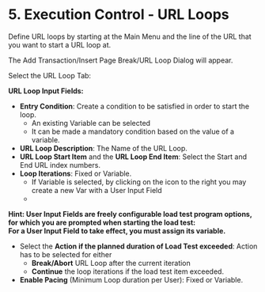 # 5. Execution Control - URL Loops

Define URL loops by starting at the Main Menu and the line of the URL that you want to start a URL loop at.



The Add Transaction/Insert Page Break/URL Loop Dialog will appear.

Select the URL Loop Tab:



**URL Loop Input Fields:**

* **Entry Condition**: Create a condition to be satisfied in order to start the loop.
  * An existing Variable can be selected
  * It can be made a mandatory condition based on the value of a variable.
* **URL Loop Description**: The Name of the URL Loop.
* **URL Loop Start Item** and the **URL Loop End Item**: Select the Start and End URL index numbers.
* **Loop Iterations**: Fixed or Variable.
  * If Variable is selected, by clicking on the icon to the right you may create a new Var with a User Input Field
  *

&#x20;**Hint: User Input Fields are freely configurable load test program options,**\
**for which you are prompted when starting the load test:**\
**For a User Input Field to take effect, you must assign its variable.**

* Select the **Action if the planned duration of Load Test exceeded**: Action has to be selected for either
  * **Break/Abort** URL Loop after the current iteration
  * **Continue** the loop iterations if the load test item exceeded.
* **Enable Pacing** (Minimum Loop duration per User): Fixed or Variable.
